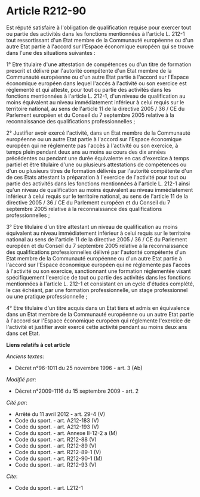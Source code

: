 # Article R212-90

Est réputé satisfaire à l'obligation de qualification requise pour exercer tout ou partie des activités dans les fonctions
mentionnées à l'article L. 212-1 tout ressortissant d'un Etat membre de la Communauté européenne ou d'un autre Etat partie à
l'accord sur l'Espace économique européen qui se trouve dans l'une des situations suivantes : 

1° Etre titulaire d'une attestation de compétences ou d'un titre de formation prescrit et délivré par l'autorité compétente
d'un Etat membre de la Communauté européenne ou d'un autre Etat partie à l'accord sur l'Espace économique européen dans
lequel l'accès à l'activité ou son exercice est réglementé et qui atteste, pour tout ou partie des activités dans les
fonctions mentionnées à l'article L. 212-1, d'un niveau de qualification au moins équivalent au niveau immédiatement
inférieur à celui requis sur le territoire national, au sens de l'article 11 de la directive 2005 / 36 / CE du Parlement
européen et du Conseil du 7 septembre 2005 relative à la reconnaissance des qualifications professionnelles ; 

2° Justifier avoir exercé l'activité, dans un Etat membre de la Communauté européenne ou un autre Etat partie à l'accord sur
l'Espace économique européen qui ne réglemente pas l'accès à l'activité ou son exercice, à temps plein pendant deux ans au
moins au cours des dix années précédentes ou pendant une durée équivalente en cas d'exercice à temps partiel et être
titulaire d'une ou plusieurs attestations de compétences ou d'un ou plusieurs titres de formation délivrés par l'autorité
compétente d'un de ces Etats attestant la préparation à l'exercice de l'activité pour tout ou partie des activités dans les
fonctions mentionnées à l'article L. 212-1 ainsi qu'un niveau de qualification au moins équivalent au niveau immédiatement
inférieur à celui requis sur le territoire national, au sens de l'article 11 de la directive 2005 / 36 / CE du Parlement
européen et du Conseil du 7 septembre 2005 relative à la reconnaissance des qualifications professionnelles ; 

3° Etre titulaire d'un titre attestant un niveau de qualification au moins équivalent au niveau immédiatement inférieur à
celui requis sur le territoire national au sens de l'article 11 de la directive 2005 / 36 / CE du Parlement européen et du
Conseil du 7 septembre 2005 relative à la reconnaissance des qualifications professionnelles délivré par l'autorité
compétente d'un Etat membre de la Communauté européenne ou d'un autre Etat partie à l'accord sur l'Espace économique européen
qui ne réglemente pas l'accès à l'activité ou son exercice, sanctionnant une formation réglementée visant spécifiquement
l'exercice de tout ou partie des activités dans les fonctions mentionnées à l'article L. 212-1 et consistant en un cycle
d'études complété, le cas échéant, par une formation professionnelle, un stage professionnel ou une pratique
professionnelle ; 

4° Etre titulaire d'un titre acquis dans un Etat tiers et admis en équivalence dans un Etat membre de la Communauté
européenne ou un autre Etat partie à l'accord sur l'Espace économique européen qui réglemente l'exercice de l'activité et
justifier avoir exercé cette activité pendant au moins deux ans dans cet Etat.

**Liens relatifs à cet article**

_Anciens textes_:

  - Décret n°96-1011 du 25 novembre 1996 - art. 3 (Ab)

_Modifié par_:

  - Décret n°2009-1116 du 15 septembre 2009 - art. 2

_Cité par_:

  - Arrêté du 11 avril 2012 - art. 29-4 (V)
  - Code du sport. - art. A212-183 (V)
  - Code du sport. - art. A212-193 (V)
  - Code du sport. - art. Annexe II-12-2 a (M)
  - Code du sport. - art. R212-88 (V)
  - Code du sport. - art. R212-89 (V)
  - Code du sport. - art. R212-89-1 (V)
  - Code du sport. - art. R212-90-1 (M)
  - Code du sport. - art. R212-93 (V)

_Cite_:

  - Code du sport. - art. L212-1
